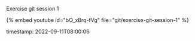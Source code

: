 Exercise git session 1

{% embed youtube id="bO_xBrq-fVg" file="git/exercise-git-session-1" %}


timestamp: 2022-09-11T08:00:06
